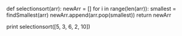 def selectionsort(arr):
  newArr = []
  for i in range(len(arr)):
      smallest = findSmallest(arr)
      newArr.append(arr.pop(smallest))
  return newArr 

print selectionsort([5, 3, 6, 2, 10])
